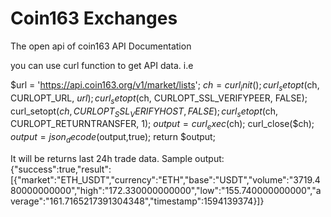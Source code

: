 # Coin163 Exchanges
The open api of coin163
API Documentation

you can use curl function to get API data. i.e

$url = 'https://api.coin163.org/v1/market/lists';
$ch = curl_init();
curl_setopt($ch, CURLOPT_URL, $url);
curl_setopt($ch, CURLOPT_SSL_VERIFYPEER, FALSE);
curl_setopt($ch, CURLOPT_SSL_VERIFYHOST, FALSE);
curl_setopt($ch, CURLOPT_RETURNTRANSFER, 1);
$output = curl_exec($ch);
curl_close($ch);
$output = json_decode($output,true);
return $output;

It will be returns last 24h trade data. Sample output:
{"success":true,"result":[{"market":"ETH_USDT","currency":"ETH","base":"USDT","volume":"3719.480000000000","high":"172.330000000000","low":"155.740000000000","average":"161.7165217391304348","timestamp":1594139374}]}
			

			
